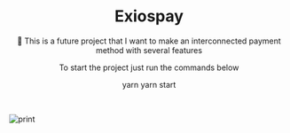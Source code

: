 <h1 align="center">Exiospay</h1>

<p align="center">🤑 This is a future project that I want to make an interconnected payment method with several features</p>

<p align="center">To start the project just run the commands below</p>

<p display="flex" align="center">
  yarn 
  yarn start
</p>

<br/>

![print](https://user-images.githubusercontent.com/68617133/126603544-c6880440-03b6-452c-a271-2caa88a6bb40.png)
